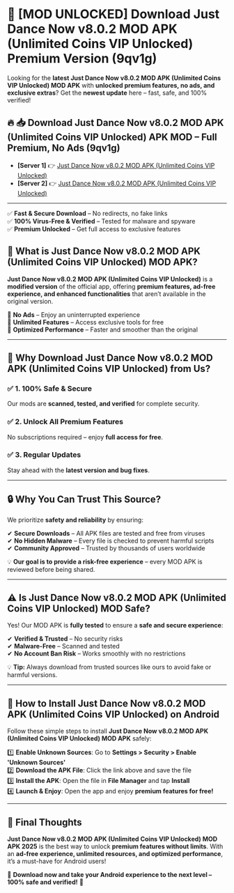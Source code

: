 # 🚀 [MOD UNLOCKED] Download Just Dance Now v8.0.2 MOD APK (Unlimited Coins VIP Unlocked) Premium Version (9qv1g)

Looking for the **latest Just Dance Now v8.0.2 MOD APK (Unlimited Coins VIP Unlocked) MOD APK** with **unlocked premium features, no ads, and exclusive extras**? Get the **newest update** here – fast, safe, and 100% verified!  


## 🔥 📥 Download Just Dance Now v8.0.2 MOD APK (Unlimited Coins VIP Unlocked) APK MOD – Full Premium, No Ads (9qv1g)

- **[Server 1]** 👉 [Just Dance Now v8.0.2 MOD APK (Unlimited Coins VIP Unlocked)](https://apkcomod.com?title=Just_Dance_Now_v8.0.2_MOD_APK_(Unlimited_Coins_VIP_Unlocked))  
- **[Server 2]** 👉 [Just Dance Now v8.0.2 MOD APK (Unlimited Coins VIP Unlocked)](https://apkcomod.com?title=Just_Dance_Now_v8.0.2_MOD_APK_(Unlimited_Coins_VIP_Unlocked))  

---
✅ **Fast & Secure Download** – No redirects, no fake links  
✅ **100% Virus-Free & Verified** – Tested for malware and spyware  
✅ **Premium Unlocked** – Get full access to exclusive features  


## 📌 What is Just Dance Now v8.0.2 MOD APK (Unlimited Coins VIP Unlocked) MOD APK?

**Just Dance Now v8.0.2 MOD APK (Unlimited Coins VIP Unlocked)** is a **modified version** of the official app, offering **premium features, ad-free experience, and enhanced functionalities** that aren’t available in the original version.  

🔹 **No Ads** – Enjoy an uninterrupted experience  
🔹 **Unlimited Features** – Access exclusive tools for free  
🔹 **Optimized Performance** – Faster and smoother than the original  

---

## 🌟 Why Download Just Dance Now v8.0.2 MOD APK (Unlimited Coins VIP Unlocked) from Us?

### ✅ 1. 100% Safe & Secure  
Our mods are **scanned, tested, and verified** for complete security.  

### ✅ 2. Unlock All Premium Features  
No subscriptions required – enjoy **full access for free**.  

### ✅ 3. Regular Updates  
Stay ahead with the **latest version and bug fixes**.  

---

## 🔒 Why You Can Trust This Source?

We prioritize **safety and reliability** by ensuring:  

✔ **Secure Downloads** – All APK files are tested and free from viruses  
✔ **No Hidden Malware** – Every file is checked to prevent harmful scripts  
✔ **Community Approved** – Trusted by thousands of users worldwide  

💡 **Our goal is to provide a risk-free experience** – every MOD APK is reviewed before being shared.  

---

## ⚠️ Is Just Dance Now v8.0.2 MOD APK (Unlimited Coins VIP Unlocked) MOD Safe?

Yes! Our MOD APK is **fully tested** to ensure a **safe and secure experience**:  

✔ **Verified & Trusted** – No security risks  
✔ **Malware-Free** – Scanned and tested  
✔ **No Account Ban Risk** – Works smoothly with no restrictions  

💡 **Tip:** Always download from trusted sources like ours to avoid fake or harmful versions.  

---

## 📲 How to Install Just Dance Now v8.0.2 MOD APK (Unlimited Coins VIP Unlocked) on Android

Follow these simple steps to install **Just Dance Now v8.0.2 MOD APK (Unlimited Coins VIP Unlocked) MOD APK** safely:  

1️⃣ **Enable Unknown Sources**: Go to **Settings > Security > Enable 'Unknown Sources'**  
2️⃣ **Download the APK File**: Click the link above and save the file  
3️⃣ **Install the APK**: Open the file in **File Manager** and tap **Install**  
4️⃣ **Launch & Enjoy**: Open the app and enjoy **premium features for free!**  

---

## 🚀 Final Thoughts

**Just Dance Now v8.0.2 MOD APK (Unlimited Coins VIP Unlocked) MOD APK 2025** is the best way to unlock **premium features without limits**. With an **ad-free experience, unlimited resources, and optimized performance**, it’s a must-have for Android users!  

🔻 **Download now and take your Android experience to the next level – 100% safe and verified!** 🔻
